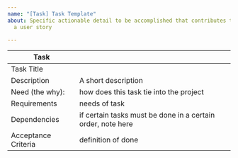 ```yaml
---
name: "[Task] Task Template"
about: Specific actionable detail to be accomplished that contributes to delivering
  a user story

---
```


Task | <meaningful name here>
----------|----------
Task Title |
Description | A short description
Need (the why): | how does this task tie into the project
Requirements | needs of task
Dependencies | if certain tasks must be done in a certain order, note here
Acceptance Criteria | definition of done